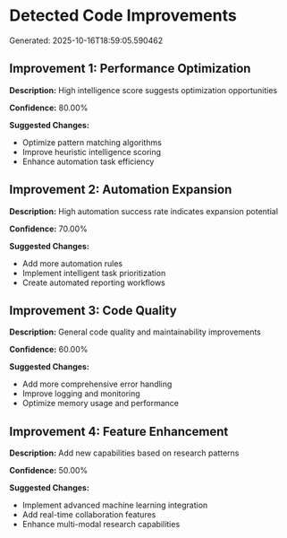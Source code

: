 # Detected Code Improvements

Generated: 2025-10-16T18:59:05.590462

## Improvement 1: Performance Optimization

**Description:** High intelligence score suggests optimization opportunities

**Confidence:** 80.00%

**Suggested Changes:**
- Optimize pattern matching algorithms
- Improve heuristic intelligence scoring
- Enhance automation task efficiency

## Improvement 2: Automation Expansion

**Description:** High automation success rate indicates expansion potential

**Confidence:** 70.00%

**Suggested Changes:**
- Add more automation rules
- Implement intelligent task prioritization
- Create automated reporting workflows

## Improvement 3: Code Quality

**Description:** General code quality and maintainability improvements

**Confidence:** 60.00%

**Suggested Changes:**
- Add more comprehensive error handling
- Improve logging and monitoring
- Optimize memory usage and performance

## Improvement 4: Feature Enhancement

**Description:** Add new capabilities based on research patterns

**Confidence:** 50.00%

**Suggested Changes:**
- Implement advanced machine learning integration
- Add real-time collaboration features
- Enhance multi-modal research capabilities

